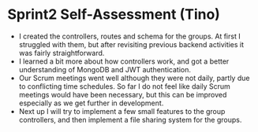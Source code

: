 # Sprint2 Self-Assessment (Tino)
- I created the controllers, routes and schema for the groups. At first I struggled with them, but after revisiting previous backend activities it was fairly straightforward.
- I learned a bit more about how controllers work, and got a better understanding of MongoDB and JWT authentication.
- Our Scrum meetings went well although they were not daily, partly due to conflicting time schedules. So far I do not feel like daily Scrum meetings would have been necessary, but this can be improved especially as we get further in development.
- Next up I will try to implement a few small features to the group controllers, and then implement a file sharing system for the groups.